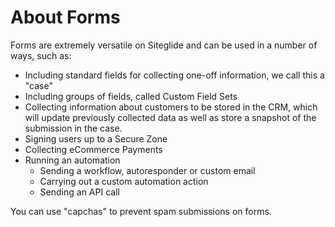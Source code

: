 # About Forms

Forms are extremely versatile on Siteglide and can be used in a number of ways, such as:

* Including standard fields for collecting one-off information, we call this a "case"
* Including groups of fields, called Custom Field Sets
* Collecting information about customers to be stored in the CRM, which will update previously collected data as well as store a snapshot of the submission in the case.
* Signing users up to a Secure Zone
* Collecting eCommerce Payments
* Running an automation
  * Sending a workflow, autoresponder or custom email
  * Carrying out a custom automation action
  * Sending an API call

You can use "capchas" to prevent spam submissions on forms.
